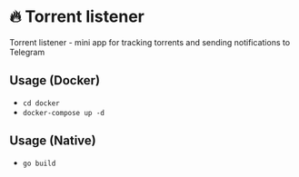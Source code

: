 # 🔥 Torrent listener
Torrent listener - mini app for tracking torrents and sending notifications to Telegram

## Usage (Docker)
* ```cd docker```
* ```docker-compose up -d```

## Usage (Native)
* ```go build```